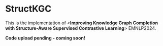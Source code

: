 # StructKGC
This is the implementation of &lt;**Improving Knowledge Graph Completion with Structure-Aware Supervised Contrastive Learning**> EMNLP2024.

**Code upload pending - coming soon!**
